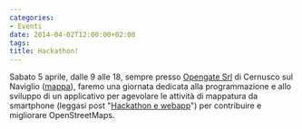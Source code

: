 ```yaml
---
categories:
- Eventi
date: 2014-04-02T12:00:00+02:00
tags:
title: Hackathon!
---
```

Sabato 5 aprile, dalle 9 alle 18, sempre presso [Opengate Srl](http://www.opengate.biz/) di Cernusco sul Naviglio ([mappa](http://www.openstreetmap.org/?mlat=45.517945289611816&mlon=9.342777729034424#map=16/45.5179/9.3428)), faremo una giornata dedicata alla programmazione e allo sviluppo di un applicativo per agevolare le attività di mappatura da smartphone (leggasi post "[Hackathon e webapp](http://forum.viglug.org/index.php?topic=2066.0)") per contribuire e migliorare OpenStreetMaps.
